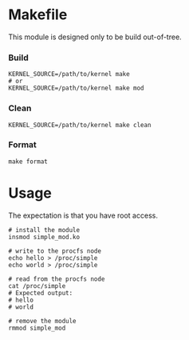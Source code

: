# Makefile

This module is designed only to be build out-of-tree.

### Build
```
KERNEL_SOURCE=/path/to/kernel make
# or
KERNEL_SOURCE=/path/to/kernel make mod
```

### Clean
```
KERNEL_SOURCE=/path/to/kernel make clean
```

### Format
```
make format
```

# Usage

The expectation is that you have root access.
```
# install the module
insmod simple_mod.ko

# write to the procfs node
echo hello > /proc/simple
echo world > /proc/simple

# read from the procfs node
cat /proc/simple
# Expected output:
# hello
# world

# remove the module
rmmod simple_mod
```
